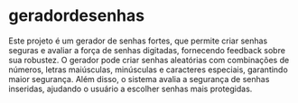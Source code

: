 # geradordesenhas
 Este projeto é um gerador de senhas fortes, que permite criar senhas seguras e avaliar a força de senhas digitadas, fornecendo feedback sobre sua robustez. O gerador pode criar senhas aleatórias com combinações de números, letras maiúsculas, minúsculas e caracteres especiais, garantindo maior segurança. Além disso, o sistema avalia a segurança de senhas inseridas, ajudando o usuário a escolher senhas mais protegidas.

